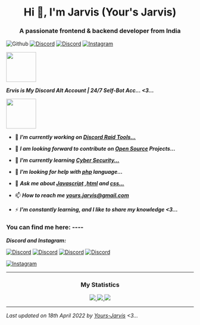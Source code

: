 <h1 align="center">Hi 👋, I'm Jarvis (Your's Jarvis)</h1>
<h3 align="center">A passionate frontend & backend developer from India</h3>

![Github](https://komarev.com/ghpvc/?username=test&color=orange)
[![Discord](https://img.shields.io/badge/Discord-Add_to_Jarvis-blueviolet?logo=discord&logoColor=white)](https://discord.com/users/899961311771897877)
[![Discord](https://img.shields.io/discord/563087855342190639?label=Discord&logo=discord&logoColor=white)](https://discord.gg/kVKz4utJ9G)
[![Instagram](https://img.shields.io/badge/Instagram-Your's_Jarvis-ff0000?logo=instagram&logoColor=white)](https://www.instagram.com/_alpesh_01_x_yj/)

<a href="https://discord.com/users/899961311771897877" target="_blank">
<img height="80px" src="https://discord.c99.nl/widget/theme-2/899961311771897877.png" />
</a>

<b><i>Ervis is My Discord Alt Account | 24/7 Self-Bot Acc... <3...</i></b>

<a href="https://discord.com/users/935856104431292458" target="_blank">
<img height="80px" src="https://discord.c99.nl/widget/theme-2/935856104431292458.png" />
</a>

- 🔭 ***I’m currently working on [Discord Raid Tools...](https://github.com/Yours-Jarvis/Jarvis-Raid-Tool-Web-Beta)***

- 🚀 ***I am looking forward to contribute on [Open Source]() Projects...***

- 🌱 ***I’m currently learning [Cyber Security...]()***

- 🤝 ***I’m looking for help with [php]() language...***

- 💬 ***Ask me about [Javascript]() ,[html]() and [css...]()***

- 📫 ***How to reach me [yours.jarvis@gmail.com]()***

- ⚡ ***I'm constantly learning, and I like to share my knowledge <3...***

<h3 align="left">You can find me here: ----</h3>

***Discord and Instagram:***

[![Discord](https://img.shields.io/badge/Discord-Add_to_Jarvis-blueviolet?logo=discord&logoColor=white)](https://discord.com/users/899961311771897877)
[![Discord](https://img.shields.io/badge/Discord-Server_1-brightgreen?logo=discord&logoColor=white)](https://discord.gg/gFp5wBAeAr)
[![Discord](https://img.shields.io/badge/Discord-Server_2-brightgreen?logo=discord&logoColor=white)](https://discord.gg/kVKz4utJ9G)
[![Discord](https://img.shields.io/badge/Discord-Server_3-brightgreen?logo=discord&logoColor=white)](https://discord.gg/RrABUqmDUF)

[![Instagram](https://img.shields.io/badge/Instagram-Your's_Jarvis-ff0000?logo=instagram&logoColor=white)](https://www.instagram.com/_alpesh_01_x_yj/)

----

<h3 align="center">My Statistics</h3>

<p align="center">
    <a href="https://github.com/Yours-Jarvis/">
        <img src="https://github-readme-stats.vercel.app/api?username=Yours-Jarvis&hide=issues,prs&count_private=true&show_owner=true&show_icons=true&bg_color=0d1117&title_color=ffffff&text_color=ffffff&icon_color=00ff99&hide_border=true/" />
    </a>
    <a href="https://github.com/Yours-Jarvis/">
        <img src="https://github-readme-stats.vercel.app/api/top-langs/?username=Yours-Jarvis&layout=compact&count_private=true&langs_count=8&card_width=445&bg_color=0d1117&title_color=ffffff&text_color=ffffff&icon_color=00ff99&hide_border=true/" />
    </a>
    <a href="https://github.com/Yours-Jarvis/">
        <img src="https://github-readme-streak-stats.herokuapp.com?user=Yours-Jarvis&hide_border=true&background=0D1117&currStreakLabel=FFFFFF&sideLabels=FFFFFF&currStreakNum=FFFFFF&dates=FFFFFF&sideNums=FFFFFF&fire=00ff99&ring=00ff99&stroke=FFFFFFFF)](https://git.io/streak-stats" />
    </a>
<!--    <a href="https://github.com/Yours-Jarvis"><img alt="Activity Graph" src="https://activity-graph.herokuapp.com/graph?username=Yours-Jarvis&bg_color=0D1117&color=ffffff&line=00ff99&point=ffffff&area=true&hide_border=true" />
    </a> -->
</p>

----

*Last updated on 18th April 2022 by [Yours-Jarvis](https://github.com/Yours-Jarvis) <3...*
